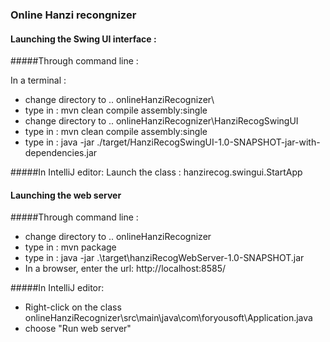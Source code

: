 ### Online Hanzi recongnizer

#### Launching the Swing UI interface :

#####Through command line :

In a terminal :
- change directory to .. onlineHanziRecognizer\
- type in : mvn clean compile assembly:single
- change directory to .. onlineHanziRecognizer\HanziRecogSwingUI
- type in : mvn clean compile assembly:single
- type in : java -jar ./target/HanziRecogSwingUI-1.0-SNAPSHOT-jar-with-dependencies.jar

#####In IntelliJ editor:
Launch the class : hanzirecog.swingui.StartApp


#### Launching the web server

#####Through command line :

- change directory to .. onlineHanziRecognizer
- type in : mvn package
- type in : java -jar .\target\hanziRecogWebServer-1.0-SNAPSHOT.jar
- In a browser, enter the url: http://localhost:8585/

#####In IntelliJ editor:

- Right-click on the class onlineHanziRecognizer\src\main\java\com\foryousoft\Application.java 
- choose "Run web server"